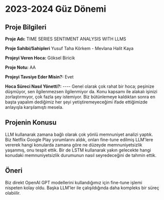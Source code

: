 # 2023-2024 Güz Dönemi

## Proje Bilgileri
**Proje Adı:** TIME SERIES SENTIMENT ANALYSIS WITH LLMS

**Proje Sahibi/Sahipleri** Yusuf Taha Körkem - Mevlana Halit Kaya

**Projeyi Veren Hoca:** Göksel Biricik

**Proje Notu:** AA

**Projeyi Tavsiye Eder Misin?:** Evet

**Hoca Süreci Nasıl Yönetti?:** ---- Genel olarak çok rahat bir hoca; peşinize düşmüyor, sen ilgilenmezsen ilgilenmiyor da. Konu kapsamı ile alakalı işinizi zorlaştırmıyor, çok fazla şey istemiyor. Biz bütünlemeye kaldıktan sonra en başta yapalım dediğimiz her şeyi yetiştiremeyeceğimi ifade ettiğimizde anlayışla karşılamıştı mesela.

## Projenin Konusu
LLM kullanarak zamana bağlı olarak çok yönlü memnuniyet analizi yaptık. Biz Netflix Google Play yorumlarını aldık, onları fine-tune edilmiş LLM'lere vererek hangi konularda zamana göre ne düzeyde memnuniyetsizlik yaşanmış, onu tespit ettik. Bir de LSTM kullanarak yakın gelecekte hangi konudaki memnuniyetsizlik durumunun nasıl seyredeceğini de tahmin ettik.

## Öneri
Biz direkt OpenAI GPT modellerini kullandığımız için fine-tune işlemi nispeten kolay oldu. Başka LLM'ler ile çalışıldığında daha kompleks bir süreç olabiilir.